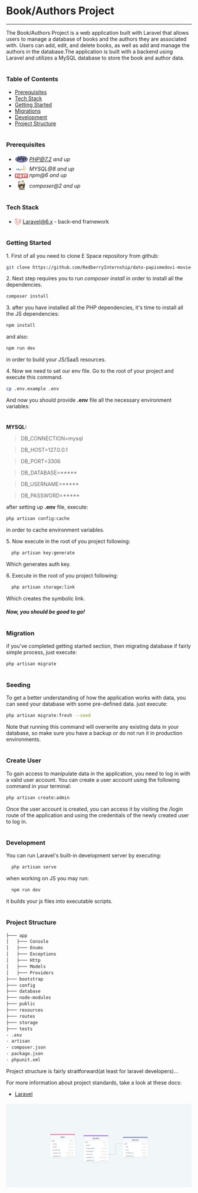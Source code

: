 
  <h1 style="top: -6px" >Book/Authors Project</h1>


---
 The Book/Authors Project is a web application built with Laravel that allows users to manage a database of books and the authors they are associated with. Users can add, edit, and delete books, as well as add and manage the authors in the database.The application is built with a backend using Laravel and utilizes a MySQL database to store the book and author data.

#
### Table of Contents
* [Prerequisites](#prerequisites)
* [Tech Stack](#tech-stack)
* [Getting Started](#getting-started)
* [Migrations](#migration)
* [Development](#development)
* [Project Structure](#project-structure)

#
### Prerequisites

* <img src="readme/assets/php.svg" width="35" style="position: relative; top: 4px" /> *PHP@7.2 and up*
* <img src="readme/assets/mysql.png" width="35" style="position: relative; top: 4px" /> *MYSQL@8 and up*
* <img src="readme/assets/npm.png" width="35" style="position: relative; top: 4px" /> *npm@6 and up*
* <img src="readme/assets/composer.png" width="35" style="position: relative; top: 6px" /> *composer@2 and up*


#
### Tech Stack

* <img src="readme/assets/laravel.png" height="18" style="position: relative; top: 4px" /> [Laravel@6.x](https://laravel.com/docs/6.x) - back-end framework

#
### Getting Started
1\. First of all you need to clone E Space repository from github:
```sh
git clone https://github.com/RedberryInternship/dato-papismedovi-movie-quotes.git
```

2\. Next step requires you to run *composer install* in order to install all the dependencies.
```sh
composer install
```

3\. after you have installed all the PHP dependencies, it's time to install all the JS dependencies:
```sh
npm install
```

and also:
```sh
npm run dev
```
in order to build your JS/SaaS resources.

4\. Now we need to set our env file. Go to the root of your project and execute this command.
```sh
cp .env.example .env
```
And now you should provide **.env** file all the necessary environment variables:

#
**MYSQL:**
>DB_CONNECTION=mysql

>DB_HOST=127.0.0.1

>DB_PORT=3306

>DB_DATABASE=*****

>DB_USERNAME=*****

>DB_PASSWORD=*****


after setting up **.env** file, execute:
```sh
php artisan config:cache
```
in order to cache environment variables.

5\. Now execute in the root of you project following:
```sh
  php artisan key:generate
```
Which generates auth key.

6\. Execute in the root of you project following:
```sh
  php artisan storage:link
```
Which creates the symbolic link.

##### Now, you should be good to go!


#
### Migration
if you've completed getting started section, then migrating database if fairly simple process, just execute:
```sh
php artisan migrate
```
#
### Seeding
To get a better understanding of how the application works with data, you can seed your database with some pre-defined data. just execute:
```sh
php artisan migrate:fresh --seed
```
Note that running this command will overwrite any existing data in your database, so make sure you have a backup or do not run it in production environments.

#
### Create User
To gain access to manipulate data in the application, you need to log in with a valid user account. You can create a user account using the following command in your terminal:
```sh
php artisan create:admin
```
Once the user account is created, you can access it by visiting the /login route of the application and using the credentials of the newly created user to log in.



#
### Development

You can run Laravel's built-in development server by executing:

```sh
  php artisan serve
```

when working on JS you may run:

```sh
  npm run dev
```
it builds your js files into executable scripts.


#
### Project Structure

```bash
├─── app
│   ├─── Console
│   ├─── Enums
│   ├─── Exceptions
│   ├─── Http
│   ├─── Models
│   ├─── Providers
├─── bootstrap
├─── config
├─── database
├─── node-modules
├─── public
├─── resources
├─── routes
├─── storage
├─── tests
- .env
- artisan
- composer.json
- package.json
- phpunit.xml
```

Project structure is fairly straitforward(at least for laravel developers)...

For more information about project standards, take a look at these docs:
* [Laravel](https://laravel.com/docs/6.x)

<img src="readme/assets/drawSql.png" style="position: relative; top: 4px" />